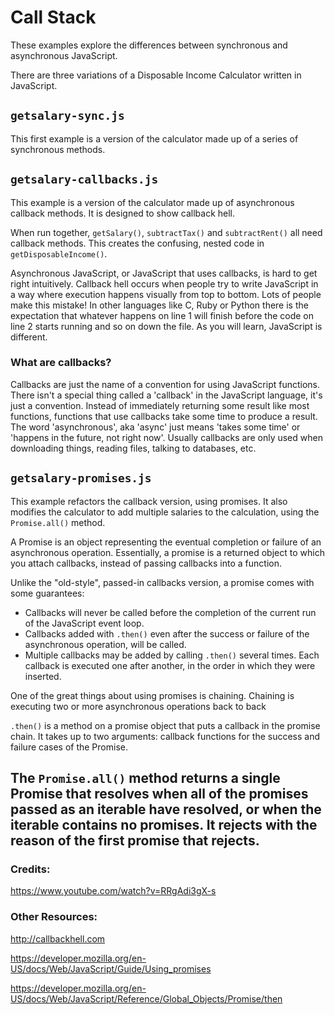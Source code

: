 # Call Stack

These examples explore the differences between synchronous and asynchronous JavaScript. 

There are three variations of a Disposable Income Calculator written in JavaScript.

## `getsalary-sync.js`

This first example is a version of the calculator made up of a series of synchronous methods.

## `getsalary-callbacks.js`

This example is a version of the calculator made up of asynchronous callback methods. It is designed to show callback hell. 

When run together, `getSalary()`, `subtractTax()` and `subtractRent()` all need callback methods. This creates the confusing, nested code in `getDisposableIncome()`.

Asynchronous JavaScript, or JavaScript that uses callbacks, is hard to get right intuitively. Callback hell occurs when people try to write JavaScript in a way where execution happens visually from top to bottom. Lots of people make this mistake! In other languages like C, Ruby or Python there is the expectation that whatever happens on line 1 will finish before the code on line 2 starts running and so on down the file. As you will learn, JavaScript is different.

### What are callbacks?

Callbacks are just the name of a convention for using JavaScript functions. There isn't a special thing called a 'callback' in the JavaScript language, it's just a convention. Instead of immediately returning some result like most functions, functions that use callbacks take some time to produce a result. The word 'asynchronous', aka 'async' just means 'takes some time' or 'happens in the future, not right now'. Usually callbacks are only used when downloading things, reading files, talking to databases, etc.

## `getsalary-promises.js`

This example refactors the callback version, using promises. It also modifies the calculator to add multiple salaries to the calculation, using the `Promise.all()` method.

A Promise is an object representing the eventual completion or failure of an asynchronous operation. Essentially, a promise is a returned object to which you attach callbacks, instead of passing callbacks into a function.

Unlike the "old-style", passed-in callbacks version, a promise comes with some guarantees:

- Callbacks will never be called before the completion of the current run of the JavaScript event loop.
- Callbacks added with `.then()` even after the success or failure of the asynchronous operation, will be called.
- Multiple callbacks may be added by calling `.then()` several times. Each callback is executed one after another, in the order in which they were inserted.

One of the great things about using promises is chaining. Chaining is executing two or more asynchronous operations back to back

`.then()` is a method on a promise object that puts a callback in the promise chain. It takes up to two arguments: callback functions for the success and failure cases of the Promise.

The `Promise.all()` method returns a single Promise that resolves when all of the promises passed as an iterable have resolved, or when the iterable contains no promises. It rejects with the reason of the first promise that rejects.
---

### Credits:

https://www.youtube.com/watch?v=RRgAdi3gX-s

### Other Resources:

http://callbackhell.com

https://developer.mozilla.org/en-US/docs/Web/JavaScript/Guide/Using_promises

https://developer.mozilla.org/en-US/docs/Web/JavaScript/Reference/Global_Objects/Promise/then

